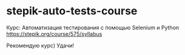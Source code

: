 # stepik-auto-tests-course

Курс: Автоматизация тестирования с помощью Selenium и Python
https://stepik.org/course/575/syllabus

Рекомендую курс) Удачи!
